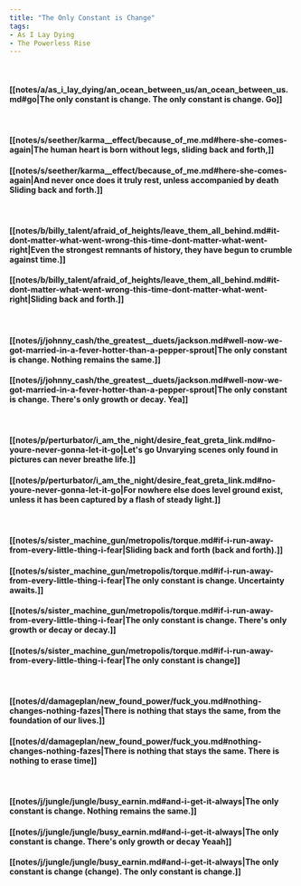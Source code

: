 ```yaml
---
title: "The Only Constant is Change"
tags:
- As I Lay Dying
- The Powerless Rise
---
```

&nbsp;
#### [[notes/a/as_i_lay_dying/an_ocean_between_us/an_ocean_between_us.md#go|The only constant is change. The only constant is change. Go]]
&nbsp;
#### [[notes/s/seether/karma__effect/because_of_me.md#here-she-comes-again|The human heart is born without legs, sliding back and forth,]]
#### [[notes/s/seether/karma__effect/because_of_me.md#here-she-comes-again|And never once does it truly rest, unless accompanied by death  Sliding back and forth.]]
&nbsp;
#### [[notes/b/billy_talent/afraid_of_heights/leave_them_all_behind.md#it-dont-matter-what-went-wrong-this-time-dont-matter-what-went-right|Even the strongest remnants of history, they have begun to crumble against time.]]
#### [[notes/b/billy_talent/afraid_of_heights/leave_them_all_behind.md#it-dont-matter-what-went-wrong-this-time-dont-matter-what-went-right|Sliding back and forth.]]
&nbsp;
#### [[notes/j/johnny_cash/the_greatest__duets/jackson.md#well-now-we-got-married-in-a-fever-hotter-than-a-pepper-sprout|The only constant is change. Nothing remains the same.]]
#### [[notes/j/johnny_cash/the_greatest__duets/jackson.md#well-now-we-got-married-in-a-fever-hotter-than-a-pepper-sprout|The only constant is change. There's only growth or decay. Yea]]
&nbsp;
#### [[notes/p/perturbator/i_am_the_night/desire_feat_greta_link.md#no-youre-never-gonna-let-it-go|Let's go  Unvarying scenes only found in pictures can never breathe life.]]
#### [[notes/p/perturbator/i_am_the_night/desire_feat_greta_link.md#no-youre-never-gonna-let-it-go|For nowhere else does level ground exist, unless it has been captured by a flash of steady light.]]
&nbsp;
#### [[notes/s/sister_machine_gun/metropolis/torque.md#if-i-run-away-from-every-little-thing-i-fear|Sliding back and forth (back and forth).]]
#### [[notes/s/sister_machine_gun/metropolis/torque.md#if-i-run-away-from-every-little-thing-i-fear|The only constant is change. Uncertainty awaits.]]
#### [[notes/s/sister_machine_gun/metropolis/torque.md#if-i-run-away-from-every-little-thing-i-fear|The only constant is change. There's only growth or decay  or decay.]]
#### [[notes/s/sister_machine_gun/metropolis/torque.md#if-i-run-away-from-every-little-thing-i-fear|The only constant is change]]
&nbsp;
#### [[notes/d/damageplan/new_found_power/fuck_you.md#nothing-changes-nothing-fazes|There is nothing that stays the same, from the foundation of our lives.]]
#### [[notes/d/damageplan/new_found_power/fuck_you.md#nothing-changes-nothing-fazes|There is nothing that stays the same. There is nothing to erase time]]
&nbsp;
#### [[notes/j/jungle/jungle/busy_earnin.md#and-i-get-it-always|The only constant is change. Nothing remains the same.]]
#### [[notes/j/jungle/jungle/busy_earnin.md#and-i-get-it-always|The only constant is change. There's only growth or decay  Yeaah]]
#### [[notes/j/jungle/jungle/busy_earnin.md#and-i-get-it-always|The only constant is change (change). The only constant is change.]]

